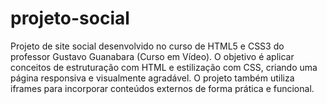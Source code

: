 # projeto-social
Projeto de site social desenvolvido no curso de HTML5 e CSS3 do professor Gustavo Guanabara (Curso em Vídeo). O objetivo é aplicar conceitos de estruturação com HTML e estilização com CSS, criando uma página responsiva e visualmente agradável. O projeto também utiliza iframes para incorporar conteúdos externos de forma prática e funcional.
